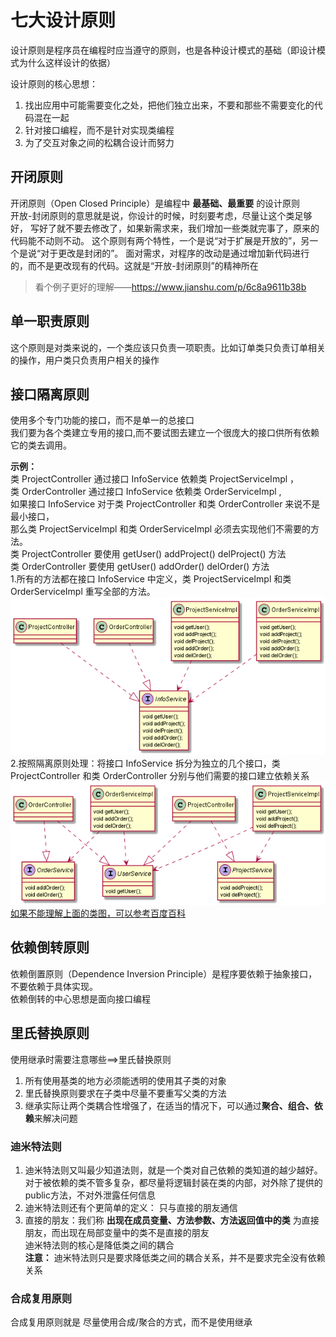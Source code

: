 # 七大设计原则
设计原则是程序员在编程时应当遵守的原则，也是各种设计模式的基础（即设计模式为什么这样设计的依据）

设计原则的核心思想：
1. 找出应用中可能需要变化之处，把他们独立出来，不要和那些不需要变化的代码混在一起
2. 针对接口编程，而不是针对实现类编程
3. 为了交互对象之间的松耦合设计而努力

## 开闭原则
开闭原则（Open Closed Principle）是编程中 **最基础、最重要** 的设计原则     
开放-封闭原则的意思就是说，你设计的时候，时刻要考虑，尽量让这个类足够好，
写好了就不要去修改了，如果新需求来，我们增加一些类就完事了，原来的代码能不动则不动。
这个原则有两个特性，一个是说“对于扩展是开放的”，另一个是说“对于更改是封闭的”。
面对需求，对程序的改动是通过增加新代码进行的，而不是更改现有的代码。这就是“开放-封闭原则”的精神所在     
> 看个例子更好的理解——https://www.jianshu.com/p/6c8a9611b38b

## 单一职责原则      
这个原则是对类来说的，一个类应该只负责一项职责。比如订单类只负责订单相关的操作，用户类只负责用户相关的操作       

## 接口隔离原则
使用多个专门功能的接口，而不是单一的总接口       
我们要为各个类建立专用的接口,而不要试图去建立一个很庞大的接口供所有依赖它的类去调用。    

**示例：**     
类 ProjectController 通过接口 InfoService 依赖类 ProjectServiceImpl ，     
类 OrderController 通过接口 InfoService 依赖类 OrderServiceImpl ,       
如果接口 InfoService 对于类 ProjectController 和类 OrderController 来说不是最小接口，        
那么类 ProjectServiceImpl 和类 OrderServiceImpl 必须去实现他们不需要的方法。               
类 ProjectController 要使用 getUser() addProject() delProject() 方法       
类 OrderController 要使用 getUser() addOrder() delOrder()  方法        
1.所有的方法都在接口 InfoService 中定义，类 ProjectServiceImpl 和类 OrderServiceImpl 重写全部的方法。          
![Alt](./img/接口隔离前.png)     
2.按照隔离原则处理：将接口 InfoService 拆分为独立的几个接口，类 ProjectController 和类 OrderController 分别与他们需要的接口建立依赖关系        
![Alt](./img/接口隔离后.png)  
[如果不能理解上面的类图，可以参考百度百科](https://baike.baidu.com/item/%E6%8E%A5%E5%8F%A3%E9%9A%94%E7%A6%BB%E5%8E%9F%E5%88%99)

## 依赖倒转原则        
依赖倒置原则（Dependence Inversion Principle）是程序要依赖于抽象接口，不要依赖于具体实现。        
依赖倒转的中心思想是面向接口编程

## 里氏替换原则
使用继承时需要注意哪些==>里氏替换原则
1. 所有使用基类的地方必须能透明的使用其子类的对象
2. 里氏替换原则要求在子类中尽量不要重写父类的方法
3. 继承实际让两个类耦合性增强了，在适当的情况下，可以通过**聚合、组合、依赖**来解决问题

### 迪米特法则
1. 迪米特法则又叫最少知道法则，就是一个类对自己依赖的类知道的越少越好。对于被依赖的类不管多复杂，都尽量将逻辑封装在类的内部，对外除了提供的public方法，不对外泄露任何信息
2. 迪米特法则还有个更简单的定义： 只与直接的朋友通信
3. 直接的朋友：我们称 **出现在成员变量、方法参数、方法返回值中的类** 为直接朋友，而出现在局部变量中的类不是直接的朋友        
迪米特法则的核心是降低类之间的耦合       
**注意：** 迪米特法则只是要求降低类之间的耦合关系，并不是要求完全没有依赖关系

### 合成复用原则
合成复用原则就是 尽量使用合成/聚合的方式，而不是使用继承
